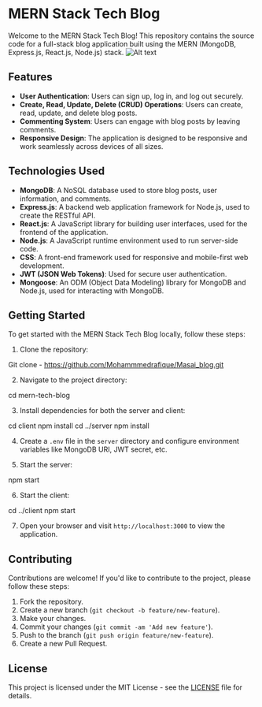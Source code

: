 # MERN Stack Tech Blog

Welcome to the MERN Stack Tech Blog! This repository contains the source code for a full-stack blog application built using the MERN (MongoDB, Express.js, React.js, Node.js) stack.
![Alt text](https://ibb.co/20z0Fh4)

## Features

- **User Authentication**: Users can sign up, log in, and log out securely.
- **Create, Read, Update, Delete (CRUD) Operations**: Users can create, read, update, and delete blog posts.
- **Commenting System**: Users can engage with blog posts by leaving comments.
- **Responsive Design**: The application is designed to be responsive and work seamlessly across devices of all sizes.

## Technologies Used

- **MongoDB**: A NoSQL database used to store blog posts, user information, and comments.
- **Express.js**: A backend web application framework for Node.js, used to create the RESTful API.
- **React.js**: A JavaScript library for building user interfaces, used for the frontend of the application.
- **Node.js**: A JavaScript runtime environment used to run server-side code.
- **CSS**: A front-end framework used for responsive and mobile-first web development.
- **JWT (JSON Web Tokens)**: Used for secure user authentication.
- **Mongoose**: An ODM (Object Data Modeling) library for MongoDB and Node.js, used for interacting with MongoDB.

## Getting Started

To get started with the MERN Stack Tech Blog locally, follow these steps:

1. Clone the repository:

Git clone - https://github.com/Mohammmedrafique/Masai_blog.git


2. Navigate to the project directory:

cd mern-tech-blog

3. Install dependencies for both the server and client:

cd client
npm install
cd ../server
npm install


4. Create a `.env` file in the `server` directory and configure environment variables like MongoDB URI, JWT secret, etc.

5. Start the server:

npm start

6. Start the client:

cd ../client
npm start

7. Open your browser and visit `http://localhost:3000` to view the application.

## Contributing

Contributions are welcome! If you'd like to contribute to the project, please follow these steps:

1. Fork the repository.
2. Create a new branch (`git checkout -b feature/new-feature`).
3. Make your changes.
4. Commit your changes (`git commit -am 'Add new feature'`).
5. Push to the branch (`git push origin feature/new-feature`).
6. Create a new Pull Request.

## License

This project is licensed under the MIT License - see the [LICENSE](LICENSE) file for details.


